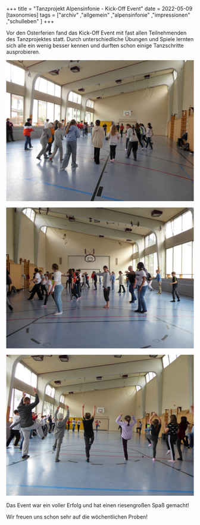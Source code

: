 +++
title = "Tanzprojekt Alpensinfonie - Kick-Off Event"
date = 2022-05-09
[taxonomies]
tags = ["archiv" ,"allgemein" ,"alpensinfonie" ,"impressionen" ,"schulleben" ]
+++

Vor den Osterferien fand das Kick-Off Event mit fast allen Teilnehmenden des Tanzprojektes statt. Durch unterschiedliche Übungen und Spiele lernten sich alle ein wenig besser kennen und durften schon einige Tanzschritte ausprobieren.

[![](images/Kick-Off-1024x768.jpg)](https://volksschule-partenkirchen.de/wp-content/uploads/Kick-Off-scaled.jpg)

[![](images/Kick-Off-3-1024x768.jpg)](https://volksschule-partenkirchen.de/wp-content/uploads/Kick-Off-3-scaled.jpg)

[![](images/Kick-Off-2-1024x768.jpg)](https://volksschule-partenkirchen.de/wp-content/uploads/Kick-Off-2-scaled.jpg)

Das Event war ein voller Erfolg und hat einen riesengroßen Spaß gemacht!

Wir freuen uns schon sehr auf die wöchentlichen Proben!
